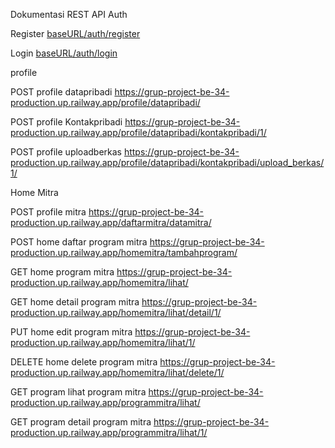 Dokumentasi REST API
Auth

Register [baseURL/auth/register](https://grup-project-be-34-production.up.railway.app/user/signup/)

Login [baseURL/auth/login](https://grup-project-be-34-production.up.railway.app/user/login/)

profile

POST profile datapribadi https://grup-project-be-34-production.up.railway.app/profile/datapribadi/

POST profile Kontakpribadi https://grup-project-be-34-production.up.railway.app/profile/datapribadi/kontakpribadi/1/

POST profile uploadberkas https://grup-project-be-34-production.up.railway.app/profile/datapribadi/kontakpribadi/upload_berkas/1/

Home Mitra

POST profile mitra https://grup-project-be-34-production.up.railway.app/daftarmitra/datamitra/

POST home daftar program mitra https://grup-project-be-34-production.up.railway.app/homemitra/tambahprogram/

GET home program mitra https://grup-project-be-34-production.up.railway.app/homemitra/lihat/

GET home detail program mitra https://grup-project-be-34-production.up.railway.app/homemitra/lihat/detail/1/

PUT home edit program mitra https://grup-project-be-34-production.up.railway.app/homemitra/lihat/1/

DELETE home delete program mitra https://grup-project-be-34-production.up.railway.app/homemitra/lihat/delete/1/

GET program lihat program mitra https://grup-project-be-34-production.up.railway.app/programmitra/lihat/

GET program detail program mitra https://grup-project-be-34-production.up.railway.app/programmitra/lihat/1/
